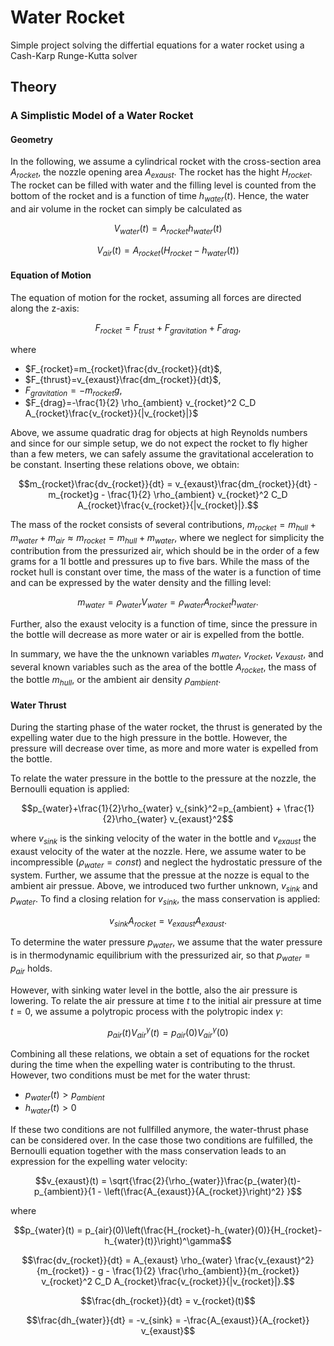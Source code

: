 # Water Rocket
Simple project solving the differtial equations for a water rocket using a Cash-Karp Runge-Kutta solver  

## Theory

### A Simplistic Model of a Water Rocket

#### Geometry

In the following, we assume a cylindrical rocket with the cross-section area $A_{rocket}$, the nozzle opening area $A_{exaust}$. The rocket has the hight $H_{rocket}$. The rocket can be filled with water and the filling level is counted from the bottom of the rocket and is a function of time $h_{water}(t)$. Hence, the water and air volume in the rocket can simply be calculated as 
```math
V_{water}(t)=A_{rocket}h_{water}(t)
```
```math
V_{air}(t)=A_{rocket}(H_{rocket}-h_{water}(t))
```

#### Equation of Motion

The equation of motion for the rocket, assuming all forces are directed along the z-axis:
```math
F_{rocket} = F_{trust} + F_{gravitation} + F_{drag},
```
where 
- $F_{rocket}=m_{rocket}\frac{dv_{rocket}}{dt}$,
- $F_{thrust}=v_{exaust}\frac{dm_{rocket}}{dt}$,
- $F_{gravitation}=-m_{rocket}g$,
- $F_{drag}=-\frac{1}{2} \rho_{ambient} v_{rocket}^2 C_D A_{rocket}\frac{v_{rocket}}{|v_{rocket}|}$

Above, we assume quadratic drag for objects at high Reynolds numbers and since for our simple setup, we do not expect the rocket to fly higher than a few meters, we can safely assume the gravitational acceleration to be constant. Inserting these relations obove, we obtain:
```math
m_{rocket}\frac{dv_{rocket}}{dt} = v_{exaust}\frac{dm_{rocket}}{dt} - m_{rocket}g - \frac{1}{2} \rho_{ambient} v_{rocket}^2 C_D A_{rocket}\frac{v_{rocket}}{|v_{rocket}|}.
```
The mass of the rocket consists of several contributions, $m_{rocket} = m_{hull}+m_{water}+m_{air}\approx m_{rocket} = m_{hull}+m_{water}$, where we neglect for simplicity the contribution from the pressurized air, which should be in the order of a few grams for a 1l bottle and pressures up to five bars. While the mass of the rocket hull is constant over time, the mass of the water is a function of time and can be expressed by the water density and the filling level:
```math
m_{water} = \rho_{water}V_{water}=\rho_{water}A_{rocket}h_{water}.
```

Further, also the exaust velocity is a function of time, since the pressure in the bottle will decrease as more water or air is expelled from the bottle. 

In summary, we have the the unknown variables $m_{water}$, $v_{rocket}$, $v_{exaust}$, and several known variables such as the area of the bottle $A_{rocket}$, the mass of the bottle $m_{hull}$, or the ambient air density $\rho_{ambient}$.

#### Water Thrust

During the starting phase of the water rocket, the thrust is generated by the expelling water due to the high pressure in the bottle. However, the pressure will decrease over time, as more and more water is expelled from the bottle.

To relate the water pressure in the bottle to the pressure at the nozzle, the Bernoulli equation is applied:
```math
p_{water}+\frac{1}{2}\rho_{water} v_{sink}^2=p_{ambient} + \frac{1}{2}\rho_{water} v_{exaust}^2
```
where $v_{sink}$ is the sinking velocity of the water in the bottle and $v_{exaust}$ the exaust velocity of the water at the nozzle. Here, we assume water to be incompressible ($\rho_{water} = const$) and neglect the hydrostatic pressure of the system. Further, we assume that the pressue at the nozze is equal to the ambient air pressue. Above, we introduced two further unknown, $v_{sink}$ and $p_{water}$. To find a closing relation for $v_{sink}$, the mass conservation is applied:
```math
v_{sink}A_{rocket}=v_{exaust}A_{exaust}.
```
To determine the water pressure $p_{water}$, we assume that the water pressure is in thermodynamic equilibrium with the pressurized air, so that $p_{water}=p_{air}$ holds.

However, with sinking water level in the bottle, also the air pressure is lowering. To relate the air pressure at time $t$ to the initial air pressure at time $t=0$, we assume a polytropic process with the polytropic index $\gamma$:
```math
p_{air}(t)V_{air}^{\gamma}(t) = p_{air}(0)V_{air}^{\gamma}(0)
```

Combining all these relations, we obtain a set of equations for the rocket during the time when the expelling water is contributing to the thrust. However, two conditions must be met for the water thrust:
- $p_{water}(t) > p_{ambient}$
- $h_{water}(t) > 0$

If these two conditions are not fullfilled anymore, the water-thrust phase can be considered over.
In the case those two conditions are fulfilled, the Bernoulli equation together with the mass conservation leads to an expression for the expelling water velocity:
```math
v_{exaust}(t) = \sqrt{\frac{2}{\rho_{water}}\frac{p_{water}(t)-p_{ambient}}{1 - \left(\frac{A_{exaust}}{A_{rocket}}\right)^2} }
```
where
```math
p_{water}(t) = p_{air}(0)\left(\frac{H_{rocket}-h_{water}(0)}{H_{rocket}-h_{water}(t)}\right)^\gamma
```

```math
\frac{dv_{rocket}}{dt} = A_{exaust} \rho_{water} \frac{v_{exaust}^2}{m_{rocket}} - g - \frac{1}{2} \frac{\rho_{ambient}}{m_{rocket}} v_{rocket}^2 C_D A_{rocket}\frac{v_{rocket}}{|v_{rocket}|}.
```

```math
\frac{dh_{rocket}}{dt} = v_{rocket}(t)
```
```math
\frac{dh_{water}}{dt} = -v_{sink} = -\frac{A_{exaust}}{A_{rocket}} v_{exaust}
```










